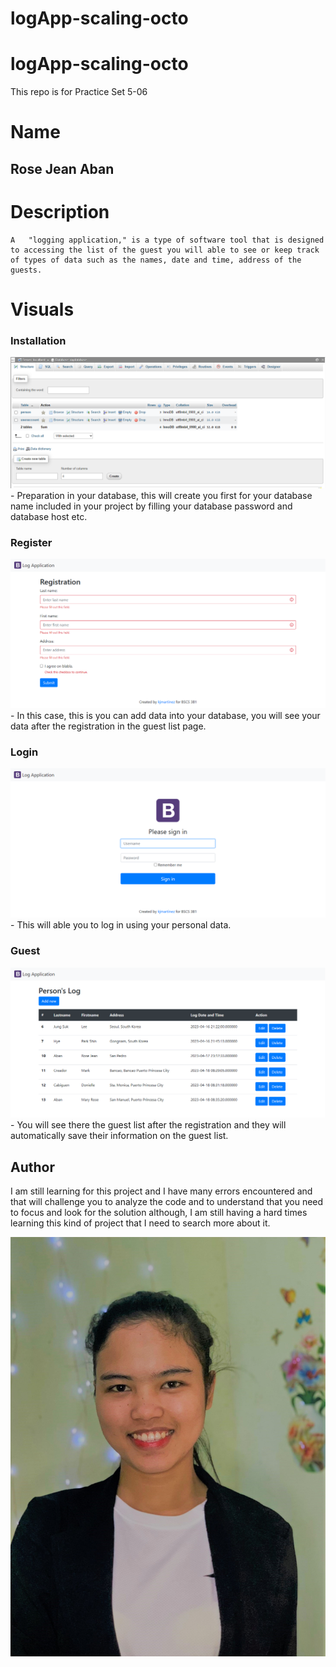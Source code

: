 # logApp-scaling-octo
# logApp-scaling-octo

This repo is for Practice Set 5-06

# Name
## Rose Jean Aban

# Description
    A   "logging application," is a type of software tool that is designed to accessing the list of the guest you will able to see or keep track of types of data such as the names, date and time, address of the guests.

# Visuals

### __Installation__

![Installation](installation.png)
    - Preparation in your database, this will create you first for your database name included in your project by filling your database password and database host etc.

### __Register__

![Register](register.png)
    - In this case, this is you can add data into your database, you will see your data after the registration in the guest list page.
 
### __Login__

![Login](login.png)
    - This will able you to log in using your personal data.

### __Guest__

![Guest](guestbook-list.png)
    - You will see there the guest list after the registration and they will automatically save their information on the guest list.

## Author
I am still learning for this project and I have many errors encountered and that will challenge you to analyze the code and to understand that you need to focus and look for the solution although, I am still having a hard times learning this kind of project that I need to search more about it.

![Author](author.jpg)